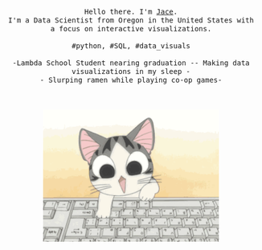 <p align="center">
  <br>
  <br>
  <br>
  <samp>Hello there. I'm <a href="https://www.linkedin.com/in/hambrick-jace/">Jace</a>.<br> I'm a Data Scientist from Oregon in the United States with a focus on interactive visualizations.<br><br>#python, #SQL, #data_visuals</samp>
  <br>
  <br>
  <samp>-Lambda School Student nearing graduation -- Making data visualizations in my sleep -
  <br>
  - Slurping ramen while playing co-op games-</samp>
  <br>
  <br>
  <br>
  <br>
  <img src="https://raw.githubusercontent.com/Jace-Hambrick/space-jekyll-template/master/assets/img/sharding-gerenciamento-usuarios/chi_kitty.gif" width="350" />
</p>
